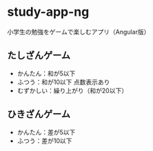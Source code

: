 # study-app-ng
小学生の勉強をゲームで楽しむアプリ（Angular版）

## たしざんゲーム
- かんたん：和が5以下
- ふつう：和が10以下 点数表示あり
- むずかしい：繰り上がり（和が20以下）

## ひきざんゲーム
- かんたん：差が5以下
- ふつう：差が10以下